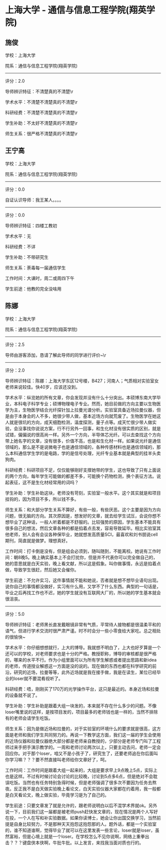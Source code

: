 # 上海大学 - 通信与信息工程学院(翔英学院)

## 施俊

学校：上海大学

院系：通信与信息工程学院(翔英学院)

* * *

评分：2.0

导师辨识特征：不清楚真的不清楚\r

学术水平：不清楚不清楚真的不清楚\r

科研经费：不清楚不清楚真的不清楚\r

学生补助：不太好不清楚真的不清楚\r

师生关系：很严格不清楚真的不清楚\r

## 王宁高

学校：上海大学

院系：通信与信息工程学院(翔英学院)

* * *

评分：0.0

自证认识导师：我王某人。。。。

* * *

评分：0.0

导师辨识特征：四楼工教初

学术水平：无

科研经费：不详

学生补助：不带研究生

师生关系：荼毒每一届通信学生

工作时间：大课时，周二或周四下午

学生前途：他教的完全没啥用

## 陈娜

学校：上海大学

院系：通信与信息工程学院(翔英学院)

* * *

评分：2.5

导师由游客添加，恳请了解此导师的同学进行评价~\r

* * *

评分：2.0

导师辨识特征：陈娜：上海大学东区12号楼，B427；河南人；气质相对实验室女老师来说较佳。快40岁，应该还没到。

学术水平：纵览她的所有文章，你会发现并没有什么十分突出。本硕博东南大学毕业，本科电子科学专业；硕博物理电子专业。然而，她目前做的方向主要以生物医学为主，生物医学结合光纤探针加上拉曼光谱分析。实验室具备近场拉曼仪器，但是由于本身会的人不多，她很少带人做，基本近场方向就荒废了。生物医学在她这人就是很坑的方向，成天细胞检测，温度探测，量子点等。成天忙很少带人做实验，会没事找你说说方案，行不行另外一回事，和生化材没有很实质的区别，就是试错，偏偏说的很高尚一样。另外一个方向，半导体芯光纤。可以去查找这个方向带上她名字的文章，没有很多，价值不高，也是和生化材一样。如果说光纤是通信领域的，那么是不是说微电子也是通信领域的，各种传感材料也是通信领域的，那么本科通信学生学的是电路，学的是信号处理，光纤专业基本就是典型的挂羊头卖狗肉。

科研经费：科研项目不足，仅仅能够刚好支撑她带的学生，这也导致了只有上面说的两个方向，每年学生可能做的都差不多，可能换个药物检测，换个表征方法。说起表征，这不是生化材经常用的词吗？

学生补助：学生补助这块，老师没有苛刻，实验室一般水平。这个其实就是和项目挂钩的，因为项目不多，所以钱不多。

师生关系：和大部分学生关系不算好，有些一般，有些厌恶。这个主要是因为方向问题，很无脑的方向。其次原因是，想发好的文章，就去给学生试压，会说你想不想毕业了这种话，一般人听着都是不舒服的。比较强势的原因，学生基本不能具有很多自己的想法，然后文章各种的都是掐着点去发，容易导致延毕。相比实验室其他老师，别人会有会议各种保毕业，她就想发高质量SCI，最喜欢和刘书朋说cell期刊，简直就是做梦。理想真好。

工作时间：打卡倒是没有，但是组会必须到，随叫随到，不能离校。她说有工作时间：朝8晚5。晚上确实基本上不会打扰你，但是并不代表你可以完全做自己的，她的意思就是白天实验，晚上看文献，所以这是假象。叫你做事情，永远是掐着点做，导致学生很赶，然后她又会催你。

学生前途：不允许实习，这件事情就不能和她说，否者就是想不想毕业语句出现。说你自己的事情都没做好，实习有什么用，又学不了什么东西。典型的一句话是，毕业之后再找工作也不迟，她的学生就没有互联网大厂的，所以她的学生基本就会很沮丧。

* * *

评分：5.0

导师辨识特征：老师黑长直发戴眼镜非常有气质，平常待人接物都是很温柔平和的语气，但进行学术交流时很严肃严谨。时不时会分一些小零食给大家吃。总之相处的很愉快~

学术水平：你仔细想想就行，上大的博导。我就想不明白了，上大也好歹算是一个还可以的学校，对老师要求也是十分的严格。教授职称，博导的审核都是很严格的，哪来的水平不行。作为小组里面可以为所有学生解惑或者提出思路和新idea的老师，传道授业解惑这一方面是没的说的。现在做的东西也都在科学研究的前沿，研究的近场，拉曼等等，此外近场就是我在接手做，我是在读生，某位已经毕业的loser就不要混肴视听了。

科研经费：唔，刚刚买了170万的光学操作平台，这只是最近的。本身近场和拉曼的设备就不说了。

学生补助：学生补助是跟着大组一块发的，本来就不存在什么多少的问题。不像loser嘴里说的这样，是按项目发的，项目最多的老师钱也是一样的，当然不排除有的老师会请学生吃饭。

师生关系：因为是做近场和拉曼的，对于实验室的环境什么的要求就是很高，这方面是老师和我们学生共同努力的。再说一下教学这方面，我们这一届的学生会使用的近场仪器和拉曼仪器绝大部分都是老师亲自教授的，少部分是老师专门叫了工程师过来手把手演示教学的。一周和老师讨论两次以上，只要主动去问，老师一定会回应你。对于那个loser，咱又不是小孩子了，研究生了，还要老师追在你后面叫你学习嘛？？？要不然直接叫老师给你文章好了，呵。

工作时间：工作时间是跟着大组一起来的，大组是要求早上9点晚上5点，实际上也是这样。不过有时候讨论会讨论的比较晚，讨论到5点多6点，但是绝对不会耽误吃饭。当然也有任务特别急得时候，但是老师强调了很多次不要因为任务去熬夜。反正我不是白天做实验晚上看论文，白天实验仪器大家都在约着用，我一般都是白天看论文，晚上做实验，毕竟学习是为了自己的。

学生前途：只要文章发了就是允许的，跟老师说明白以后不混学术界就ok。另外说一下，目前我们这一届都是被老师push赶快发文章的，现在情况是两个人写好在投，一个人在写和补实验数据。如果你读博士，她会让你出国交换学习，当然前提是自身比较努力，不是那种天天抱怨这抱怨那的人。题外话，都是一个实验室的，谁不知道谁啊，觉得毕业了就可以在这里发表一些言论，loser就是loser，虽然富裕，但是心境上就是一个loser。在学校怎么不见你说啊，网络上重拳出击？？？键盘侠本侠啊，牛批牛批。以上发言，来找我当面对质也行的。
